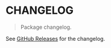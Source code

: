 # CHANGELOG

> Package changelog.

See [GitHub Releases](https://github.com/stdlib-js/math-strided-special-sinv/releases) for the changelog.